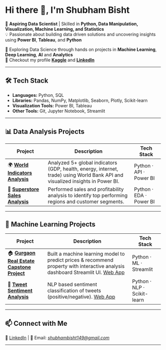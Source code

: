 # Hi there 👋, I'm Shubham Bisht  

🚀 **Aspiring Data Scientist** | Skilled in **Python, Data Manipulation, Visualization, Machine Learning, and Statistics**  
💡 Passionate about building data driven solutions and uncovering insights using **Power BI**, **Tableau**, and **Python**  

🔹 Exploring Data Science through hands on projects in **Machine Learning**, **Deep Learning**, **AI** and **Analytics**  
🔹 Checkout my profile [**Kaggle**](https://www.kaggle.com/nihshu) and [**LinkedIn**](https://www.linkedin.com/in/shubhambisht7/)  

---

## 🛠 Tech Stack
- **Languages:** Python, SQL  
- **Libraries:** Pandas, NumPy, Matplotlib, Seaborn, Plotly, Scikit-learn  
- **Visualization Tools:** Power BI, Tableau  
- **Other Tools:** Git, Jupyter Notebook, Streamlit  

---

## 📊 Data Analysis Projects  

| Project | Description | Tech Stack |
|----------|--------------|------------|
| 🌍 [**World Indicators Analysis**](https://github.com/shubh-nih/WorldBank-Indicators-Analysis) | Analyzed 5+ global indicators (GDP, health, energy, internet, trade) using World Bank API and visualized insights in Power BI. | Python · API · Power BI |
| 🏪 [**Superstore Sales Analysis**](https://github.com/shubh-nih/Superstore-Sales-Analysis) | Performed sales and profitability analysis to identify top performing regions and customer segments. | Python · EDA · Power BI |

---

## 🤖 Machine Learning Projects  

| Project | Description | Tech Stack |
|----------|--------------|------------|
| 🏠 [**Gurgaon Real Estate Capstone Project**](https://github.com/shubh-nih/Gurgaon-RealEstate-ML-Project) | Built a machine learning model to predict prices & recommend property with interactive analysis dashboard Streamlit UI. [Web App](https://gurgaon-estate-mlnihs.streamlit.app/) | Python · ML · Streamlit |
| 💬 [**Tweet Sentiment Analysis**](https://github.com/shubh-nih/Tweets-Sentiment-Analysis) | NLP based sentiment classification of tweets (positive/negative). [Web App](https://sentiment-analysisnih.streamlit.app/) | Python · NLP · Scikit-learn |

---

## 📫 Connect with Me  
📎 [LinkedIn](https://www.linkedin.com/in/shubhambisht7/) | 📧 Email: *shubhambisht149@gmail.com*  

---
